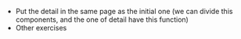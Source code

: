 - Put the detail in the same page as the initial one (we can divide this components, and the one of detail have this function)
- Other exercises